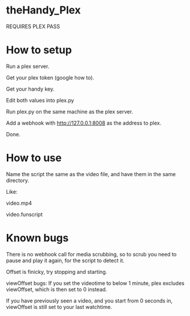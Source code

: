 # theHandy_Plex

REQUIRES PLEX PASS

# How to setup
Run a plex server.

Get your plex token (google how to).

Get your handy key.


Edit both values into plex.py

Run plex.py on the same machine as the plex server.

Add a webhook with http://127.0.0.1:8008 as the address to plex.

Done.

# How to use

Name the script the same as the video file, and have them in the same directory.

Like:

video.mp4

video.funscript


# Known bugs
There is no webhook call for media scrubbing, so to scrub you need to pause and play it again, for the script to detect it.

Offset is finicky, try stopping and starting.

viewOffset bugs:
If you set the videotime to below 1 minute, plex excludes viewOffset, which is then set to 0 instead.

If you have previously seen a video, and you start from 0 seconds in, viewOffset is still set to your last watchtime.

